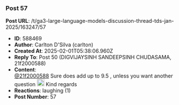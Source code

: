 ### Post 57
**Post URL**: /t/ga3-large-language-models-discussion-thread-tds-jan-2025/163247/57
- **ID**: 588469
- **Author**: Carlton D'Silva (carlton)
- **Created At**: 2025-02-01T05:38:06.960Z
- **Reply To**: Post 50 (DIGVIJAYSINH SANDEEPSINH CHUDASAMA, 21f2000588)
- **Content**:  
  <a class="mention" href="/u/21f2000588">@21f2000588</a>
Sure does add up to 9.5 , unless you want another question <img src="https://emoji.discourse-cdn.com/google/wink.png?v=12" title=":wink:" class="emoji" alt=":wink:" loading="lazy" width="20" height="20">
Kind regards
- **Reactions**: laughing (1)
- **Post Number**: 57

